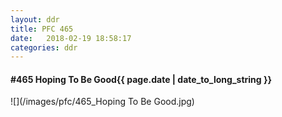 ```yaml
---
layout: ddr
title: PFC 465
date:   2018-02-19 18:58:17
categories: ddr
---
```


#### **#465** Hoping To Be Good<span class="pull-right">{{ page.date | date_to_long_string }}</span>
![](/images/pfc/465_Hoping To Be Good.jpg)
